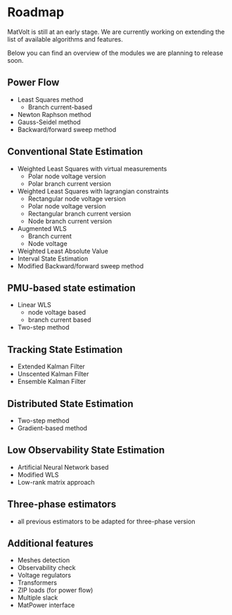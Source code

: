 # Roadmap

MatVolt is still at an early stage. We are currently working on extending the list of available algorithms and features. 

Below you can find an overview of the modules we are planning to release soon.

## Power Flow

- Least Squares method
    - Branch current-based
- Newton Raphson method
- Gauss-Seidel method
- Backward/forward sweep method

## Conventional State Estimation

- Weighted Least Squares with virtual measurements
    - Polar node voltage version
    - Polar branch current version
- Weighted Least Squares with lagrangian constraints
    - Rectangular node voltage version
    - Polar node voltage version
    - Rectangular branch current version
    - Node branch current version
- Augmented WLS
    - Branch current
    - Node voltage 
- Weighted Least Absolute Value
- Interval State Estimation
- Modified Backward/forward sweep method

## PMU-based state estimation

- Linear WLS
    - node voltage based
    - branch current based
- Two-step method 

## Tracking State Estimation

- Extended Kalman Filter
- Unscented Kalman Filter
- Ensemble Kalman Filter

## Distributed State Estimation

- Two-step method
- Gradient-based method

## Low Observability State Estimation

- Artificial Neural Network based
- Modified WLS
- Low-rank matrix approach

## Three-phase estimators

- all previous estimators to be adapted for three-phase version

## Additional features

- Meshes detection
- Observability check
- Voltage regulators 
- Transformers
- ZIP loads (for power flow)
- Multiple slack
- MatPower interface

